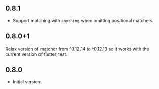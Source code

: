 ## 0.8.1

- Support matching with `anything` when omitting positional matchers.

## 0.8.0+1

Relax version of matcher from ^0.12.14 to ^0.12.13 so it works with the current version of flutter_test.

## 0.8.0

- Initial version.
